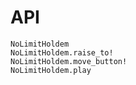 # API

```@docs
NoLimitHoldem
NoLimitHoldem.raise_to!
NoLimitHoldem.move_button!
NoLimitHoldem.play
```

